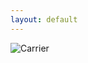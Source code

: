 ```yaml
---
layout: default
---
```

<img src="http://www.navy.mil/management/photodb/photos/180522-N-GC347-0087.JPG" alt="Carrier" class="index-image">
